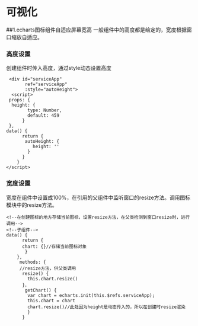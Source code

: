 # 可视化

##1.echarts图标组件自适应屏幕宽高
一般组件中的高度都是给定的，宽度根据窗口缩放自适应。

### 高度设置
创建组件时传入高度，通过style动态设置高度

```
 <div id="serviceApp"
       ref="serviceApp"
       :style="autoHeight">
  <script>
 props: {
  height: {
        type: Number,
        default: 459
      }
 },
data() {
      return {
       autoHeight: {
          height: ''
        }
      }
    }
</script>
```

### 宽度设置  
宽度在组件中设置成100%，在引用的父组件中监听窗口的resize方法。调用图标模块中的resize方法。

```
<!--在创建图标的地方存储当前图标，设置resize方法，在父类检测到窗口resize时，进行调用-->
<!--子组件-->
data() {
      return {
      chart: {}//存储当前图标对象
       }
    },
     methods: {
     //resize方法，供父类调用
      resize() {
        this.chart.resize()
      }，
       getChart() {
        var chart = echarts.init(this.$refs.serviceApp);
        this.chart = chart
        chart.resize()//此处因为height是动态传入的，所以在创建时resize渲染
        }
      }
```


